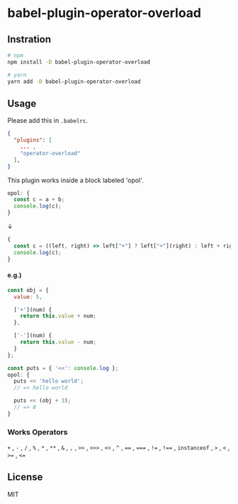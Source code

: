 # babel-plugin-operator-overload

## Instration
```sh
# npm
npm install -D babel-plugin-operator-overload

# yarn
yarn add -D babel-plugin-operator-overload
```

## Usage

Please add this in `.babelrc`.
```json
{
  "plugins": [
    ... ,
    "operator-overload"
  ],
}
```

This plugin works inside a block labeled 'opol'.

```js
opol: {
  const c = a + b;
  console.log(c);
}
```

↓

```js
{
  const c = ((left, right) => left["+"] ? left["+"](right) : left + right)(a, b);
  console.log(c);
}
```


#### e.g.)
```js
const obj = {
  value: 5,

  ['+'](num) {
    return this.value + num;
  },

  ['-'](num) {
    return this.value - num;
  }
};

const puts = { '<<': console.log };
opol: {
  puts << 'hello world';
  // => hello world

  puts << (obj + 3);
  // => 8
}
```

### Works Operators
`+` , `-` , `/` , `%` , `*` , `**` , `&` , `,` , `>>` , `>>>` , `<<` , `^` , `==` , `===` , `!=` , `!==` , `instanceof` , `>` , `<` , `>=` , `<=`

## License
MIT
